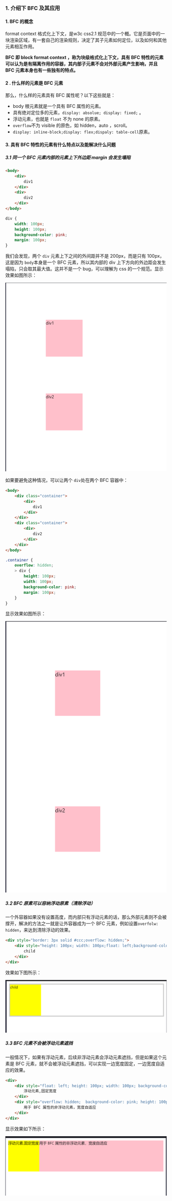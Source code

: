 ### 1. 介绍下 BFC 及其应用

#### 1. BFC 的概念

format context 格式化上下文，是w3c css2.1 规范中的一个概。它是页面中的一块渲染区域，有一套自己的渲染规则，决定了其子元素如何定位，以及如何和其他元素相互作用。

**BFC 即 block format context ，称为块级格式化上下文，具有 BFC 特性的元素可以认为是有隔离作用的容器，其内部子元素不会对外部元素产生影响，并且 BFC 元素本身也有一些独有的特点。**

#### 2 . 什么样的元素是 BFC 元素

那么，什么样的元素具有 BFC 属性呢？以下这些就是：

- body 根元素就是一个具有 BFC 属性的元素。
- 具有绝对定位多的元素，`display: absolue; display: fixed;`	。
- 浮动元素，也就是 `float` 不为 none 的原素。
- `overflow`不为 visible 的原色，如 hidden，auto ，scroll。
- `display: inline-block;display: flex;dispaly: table-cell`原素。

#### 3. 具有 BFC 特性的元素有什么特点以及能解决什么问题

##### 3.1 同一个 BFC 元素内部的元素上下外边距 margin 会发生塌陷

```html
<body>
	<div>
        div1
    </div>
    <div>
        div2
    </div>
</body>
```

```scss
div {
    width: 100px;
    height: 100px;
    background-color: pink;
    margin: 100px;
}
```

我们会发现，两个 `div` 元素上下之间的外间距并不是 200px，而是只有 100px， 这是因为 `body`本身是一个 BFC 元素，所以其内部的 div 上下方向的外边距会发生塌陷，只会取其最大值。这并不是一个 bug，可以理解为 css 的一个规范。显示效果如图所示：

![](./asset/iamges/css/外边距塌陷.png)



如果要避免这种情况，可以让两个 `div`处在两个 BFC 容器中：

```html
<body>
    <div class="container">
        <div>
            div1
        </div>
    </div>
    <div class="container">
        <div>
            div2
        </div>
    </div>
</body>
```

```scss
.container {
    overflow: hidden;
    > div {
        height: 100px;
        width: 100px;
        background-color: pink;
        margin: 100px;
    }
}
```

显示效果如图所示：

![](./asset/iamges/css/解决外边距塌陷问题.png)



##### 3.2 BFC 原素可以容纳浮动原素（清除浮动）

一个外容器如果没有设置高度，而内部只有浮动元素的话，那么外部元素则不会被撑开，解决的方法之一就是让外容器成为一个 BFC 元素，例如设置`overfolw: hidden`，来达到清除浮动的效果。

```html
<div style="border: 3px solid #ccc;overflow: hidden;">
    <div style="height: 100px; width: 100px;float: left;background-color: yellow">
        child
    </div>
</div>
```

效果如下图所示：

![](./asset/iamges/css/清除浮动.png)



##### 3.3 BFC 元素不会被浮动元素遮挡

一般情况下，如果有浮动元素，后续非浮动元素会浮动元素遮挡，但是如果这个元素是 BFC  元素，就不会被浮动元素遮挡，可以实现一边宽度固定，一边宽度自适应的效果。

```html
<div>
    <div style="float: left; height: 100px; width: 100px; background-color: yellow;">
        浮动元素,固定宽度
    </div>
    <div style="overflow: hidden;  background-color: pink; height: 100px;">
        用于 BFC 属性的非浮动元素，宽度自适应
    </div>
</div>
```

显示效果如下所示：

![](./asset/iamges/css/一边固定一边自适应.png)